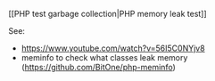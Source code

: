 [[PHP test garbage collection|PHP memory leak test]]

See:
- https://www.youtube.com/watch?v=56I5C0NYjv8
- meminfo to check what classes leak memory (https://github.com/BitOne/php-meminfo)